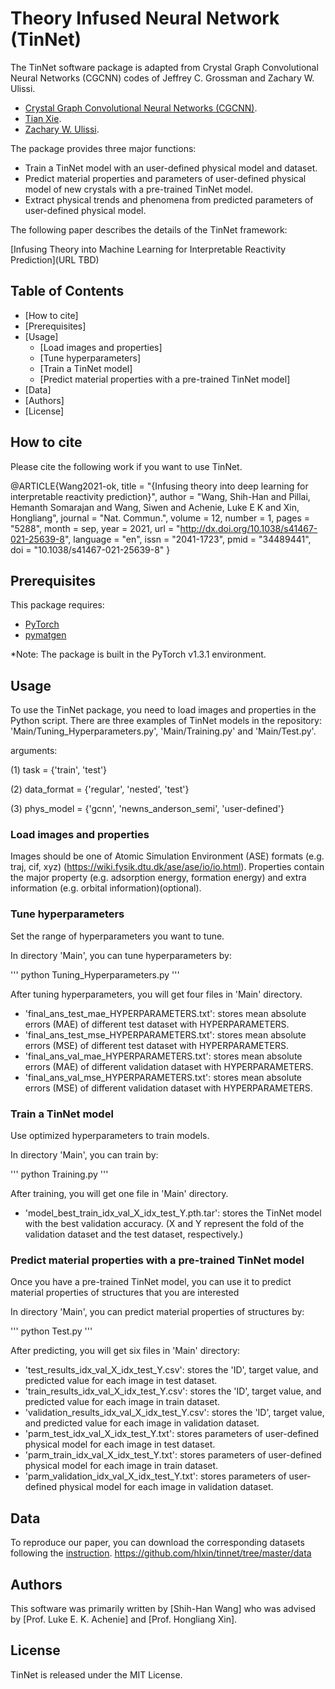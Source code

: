 # Theory Infused Neural Network (TinNet)

The TinNet software package is adapted from Crystal Graph Convolutional Neural Networks (CGCNN) codes of Jeffrey C. Grossman and Zachary W. Ulissi.
- [Crystal Graph Convolutional Neural Networks (CGCNN)](https://link.aps.org/doi/10.1103/PhysRevLett.120.145301).
- [Tian Xie](https://github.com/txie-93/cgcnn).
- [Zachary W. Ulissi](https://github.com/ulissigroup/cgcnn).

The package provides three major functions:

- Train a TinNet model with an user-defined physical model and dataset.
- Predict material properties and parameters of user-defined physical model of new crystals with a pre-trained TinNet model.
- Extract physical trends and phenomena from predicted parameters of user-defined physical model.

The following paper describes the details of the TinNet framework:

[Infusing Theory into Machine Learning for Interpretable Reactivity Prediction](URL TBD)

## Table of Contents

- [How to cite]
- [Prerequisites]
- [Usage]
  - [Load images and properties]
  - [Tune hyperparameters]
  - [Train a TinNet model]
  - [Predict material properties with a pre-trained TinNet model]
- [Data]
- [Authors]
- [License]

## How to cite

Please cite the following work if you want to use TinNet.

@ARTICLE{Wang2021-ok,
  title    = "{Infusing theory into deep learning for interpretable reactivity
              prediction}",
  author   = "Wang, Shih-Han and Pillai, Hemanth Somarajan and Wang, Siwen and
              Achenie, Luke E K and Xin, Hongliang",
  journal  = "Nat. Commun.",
  volume   =  12,
  number   =  1,
  pages    = "5288",
  month    =  sep,
  year     =  2021,
  url      = "http://dx.doi.org/10.1038/s41467-021-25639-8",
  language = "en",
  issn     = "2041-1723",
  pmid     = "34489441",
  doi      = "10.1038/s41467-021-25639-8"
}

##  Prerequisites

This package requires:

- [PyTorch](http://pytorch.org)
- [pymatgen](http://pymatgen.org)

*Note: The package is built in the PyTorch v1.3.1 environment.

## Usage

To use the TinNet package, you need to load images and properties in the Python script.
There are three examples of TinNet models in the repository: 'Main/Tuning_Hyperparameters.py', 'Main/Training.py' and 'Main/Test.py'. 

arguments:

(1) task = {'train', 'test'}

(2) data_format = {'regular', 'nested', 'test'}

(3) phys_model = {'gcnn', 'newns_anderson_semi', 'user-defined'}

### Load images and properties

Images should be one of Atomic Simulation Environment (ASE) formats (e.g. traj, cif, xyz) (https://wiki.fysik.dtu.dk/ase/ase/io/io.html).
Properties contain the major property (e.g. adsorption energy, formation energy) and extra information (e.g. orbital information)(optional).

### Tune hyperparameters

Set the range of hyperparameters you want to tune.

In directory 'Main', you can tune hyperparameters by:

'''
python Tuning_Hyperparameters.py
'''

After tuning hyperparameters, you will get four files in 'Main' directory.

- 'final_ans_test_mae_HYPERPARAMETERS.txt': stores mean absolute errors (MAE) of different test dataset with HYPERPARAMETERS.
- 'final_ans_test_mse_HYPERPARAMETERS.txt': stores mean absolute errors (MSE) of different test dataset with HYPERPARAMETERS.
- 'final_ans_val_mae_HYPERPARAMETERS.txt': stores mean absolute errors (MAE) of different validation dataset with HYPERPARAMETERS.
- 'final_ans_val_mse_HYPERPARAMETERS.txt': stores mean absolute errors (MSE) of different validation dataset with HYPERPARAMETERS.

### Train a TinNet model

Use optimized hyperparameters to train models.

In directory 'Main', you can train by:

'''
python Training.py
'''

After training, you will get one file in 'Main' directory.
- 'model_best_train_idx_val_X_idx_test_Y.pth.tar': stores the TinNet model with the best validation accuracy. (X and Y represent the fold of the validation dataset and the test dataset, respectively.)

### Predict material properties with a pre-trained TinNet model

Once you have a pre-trained TinNet model, you can use it to predict material properties of structures that you are interested

In directory 'Main', you can predict material properties of structures by:

'''
python Test.py
'''

After predicting, you will get six files in 'Main' directory:

- 'test_results_idx_val_X_idx_test_Y.csv': stores the 'ID', target value, and predicted value for each image in test dataset.
- 'train_results_idx_val_X_idx_test_Y.csv': stores the 'ID', target value, and predicted value for each image in train dataset.
- 'validation_results_idx_val_X_idx_test_Y.csv': stores the 'ID', target value, and predicted value for each image in validation dataset.
- 'parm_test_idx_val_X_idx_test_Y.txt': stores parameters of user-defined physical model for each image in test dataset.
- 'parm_train_idx_val_X_idx_test_Y.txt': stores parameters of user-defined physical model for each image in train dataset.
- 'parm_validation_idx_val_X_idx_test_Y.txt': stores parameters of user-defined physical model for each image in validation dataset.

## Data

To reproduce our paper, you can download the corresponding datasets following the [instruction](Data).
https://github.com/hlxin/tinnet/tree/master/data

## Authors

This software was primarily written by [Shih-Han Wang] who was advised by [Prof. Luke E. K. Achenie] and [Prof. Hongliang Xin].

## License

TinNet is released under the MIT License.
